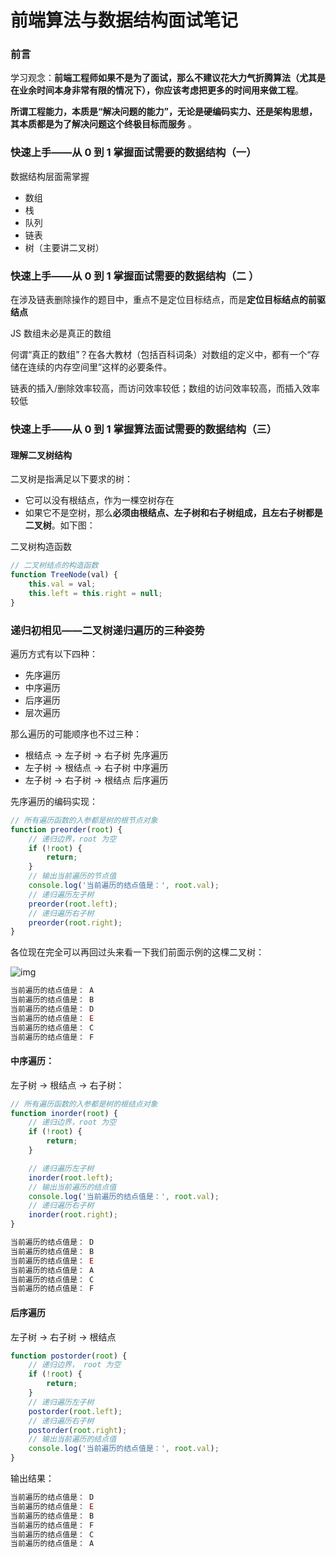 # 前端算法与数据结构面试笔记

### 前言

学习观念：**前端工程师如果不是为了面试，那么不建议花大力气折腾算法（尤其是在业余时间本身非常有限的情况下），你应该考虑把更多的时间用来做工程**。

**所谓工程能力，本质是“解决问题的能力”，无论是硬编码实力、还是架构思想，其本质都是为了解决问题这个终极目标而服务** 。

### 快速上手——从 0 到 1 掌握面试需要的数据结构（一）

数据结构层面需掌握

-   数组
-   栈
-   队列
-   链表
-   树（主要讲二叉树）

### 快速上手——从 0 到 1 掌握面试需要的数据结构（二 ）

在涉及链表删除操作的题目中，重点不是定位目标结点，而是**定位目标结点的前驱结点**

JS 数组未必是真正的数组

何谓“真正的数组”？在各大教材（包括百科词条）对数组的定义中，都有一个“存储在连续的内存空间里”这样的必要条件。

链表的插入/删除效率较高，而访问效率较低；数组的访问效率较高，而插入效率较低

### 快速上手——从 0 到 1 掌握算法面试需要的数据结构（三）

####

#### 理解二叉树结构

二叉树是指满足以下要求的树：

-   它可以没有根结点，作为一棵空树存在
-   如果它不是空树，那么**必须由根结点、左子树和右子树组成，且左右子树都是二叉树**。如下图：

二叉树构造函数

```javascript
// 二叉树结点的构造函数
function TreeNode(val) {
    this.val = val;
    this.left = this.right = null;
}
```

### 递归初相见——二叉树递归遍历的三种姿势

遍历方式有以下四种：

-   先序遍历
-   中序遍历
-   后序遍历
-   层次遍历

那么遍历的可能顺序也不过三种：

-   根结点 -> 左子树 -> 右子树 先序遍历
-   左子树 -> 根结点 -> 右子树 中序遍历
-   左子树 -> 右子树 -> 根结点 后序遍历

先序遍历的编码实现：

```javascript
// 所有遍历函数的入参都是树的根节点对象
function preorder(root) {
    // 递归边界，root 为空
    if (!root) {
        return;
    }
    // 输出当前遍历的节点值
    console.log('当前遍历的结点值是：', root.val);
    // 递归遍历左子树
    preorder(root.left);
    // 递归遍历右子树
    preorder(root.right);
}
```

各位现在完全可以再回过头来看一下我们前面示例的这棵二叉树：

![img](https://user-gold-cdn.xitu.io/2020/4/6/1714ec60340dc2db?imageView2/0/w/1280/h/960/format/webp/ignore-error/1)

```javascript
当前遍历的结点值是： A
当前遍历的结点值是： B
当前遍历的结点值是： D
当前遍历的结点值是： E
当前遍历的结点值是： C
当前遍历的结点值是： F
```

#### 中序遍历：

左子树 -> 根结点 -> 右子树：

```javascript
// 所有遍历函数的入参都是树的根结点对象
function inorder(root) {
    // 递归边界，root 为空
    if (!root) {
        return;
    }

    // 递归遍历左子树
    inorder(root.left);
    // 输出当前遍历的结点值
    console.log('当前遍历的结点值是：', root.val);
    // 递归遍历右子树
    inorder(root.right);
}
```

```javascript
当前遍历的结点值是： D
当前遍历的结点值是： B
当前遍历的结点值是： E
当前遍历的结点值是： A
当前遍历的结点值是： C
当前遍历的结点值是： F
```

#### 后序遍历

左子树 -> 右子树 -> 根结点

```javascript
function postorder(root) {
    // 递归边界， root 为空
    if (!root) {
        return;
    }
    // 递归遍历左子树
    postorder(root.left);
    // 递归遍历右子树
    postorder(root.right);
    // 输出当前遍历的结点值
    console.log('当前遍历的结点值是：', root.val);
}
```

输出结果：

```javascript
当前遍历的结点值是： D
当前遍历的结点值是： E
当前遍历的结点值是： B
当前遍历的结点值是： F
当前遍历的结点值是： C
当前遍历的结点值是： A
```
